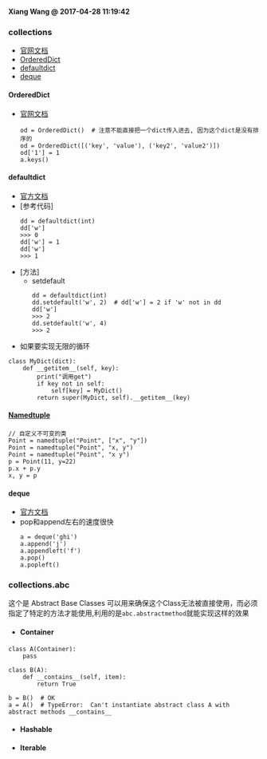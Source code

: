 **Xiang Wang @ 2017-04-28 11:19:42**

### collections
* [官网文档](https://docs.python.org/3/library/collections.html#module-collections)
* [OrderedDict](#OrderedDict)
* [defaultdict](#defaultdict)
* [deque](#deque)


#### OrderedDict
* [官网文档](https://docs.python.org/3/library/collections.html#ordereddict-objects)
    ```
    od = OrderedDict()  # 注意不能直接把一个dict传入进去, 因为这个dict是没有排序的
    od = OrderedDict([('key', 'value'), ('key2', 'value2')])
    od['1'] = 1
    a.keys()
    ```


#### defaultdict
* [官方文档](https://docs.python.org/3/library/collections.html#collections.defaultdict)
* [参考代码]
    ```
    dd = defaultdict(int)
    dd['w']
    >>> 0
    dd['w'] = 1
    dd['w']
    >>> 1
    ```
* [方法]
    * setdefault
        ```
        dd = defaultdict(int)
        dd.setdefault('w', 2)  # dd['w'] = 2 if 'w' not in dd
        dd['w']
        >>> 2
        dd.setdefault('w', 4)
        >>> 2
        ```
* 如果要实现无限的循环
```
class MyDict(dict):
    def __getitem__(self, key):
        print("调用get")
        if key not in self:
            self[key] = MyDict()
        return super(MyDict, self).__getitem__(key)
```

#### [Namedtuple](https://docs.python.org/3/library/collections.html#collections.namedtuple)
```
// 自定义不可变的类
Point = namedtuple("Point", ["x", "y"])
Point = namedtuple("Point", "x, y")
Point = namedtuple("Point", "x y")
p = Point(11, y=22)
p.x + p.y
x, y = p
```

#### deque
* [官方文档](https://docs.python.org/3/library/collections.html#collections.deque)
* pop和append左右的速度很快
    ```
    a = deque('ghi')
    a.append('j')
    a.appendleft('f')
    a.pop()
    a.popleft()
    ```


### collections.abc
这个是 Abstract Base Classes 可以用来确保这个Class无法被直接使用，而必须指定了特定的方法才能使用,利用的是`abc.abstractmethod`就能实现这样的效果

* #### Container

```
class A(Container):
    pass

class B(A):
    def __contains__(self, item):
        return True

b = B()  # OK
a = A()  # TypeError:  Can't instantiate abstract class A with abstract methods __contains__
```
* #### Hashable
* #### Iterable
